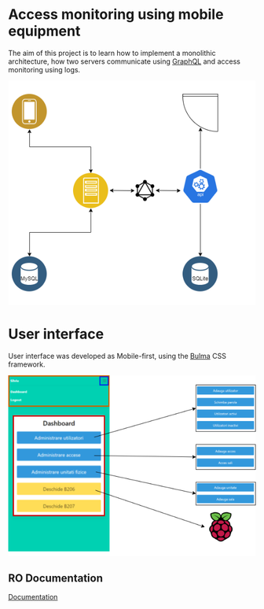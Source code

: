 
# Access monitoring using mobile equipment

The aim of this project is to learn how to implement a monolithic architecture, how two servers communicate using [GraphQL](https://graphql.org/) and access monitoring using logs.

![alt text](https://github.com/YeLLoLS/access-monitoring-using-mobile-equipment/blob/main/images/diagramaUML.png?raw=true)

# User interface

User interface was developed as Mobile-first, using the [Bulma](https://bulma.io/) CSS framework.

![alt text](https://github.com/YeLLoLS/access-monitoring-using-mobile-equipment/blob/main/images/panel.png?raw=true)

## RO Documentation

[Documentation](https://drive.google.com/file/d/1Jy0WsFsoXon9YRrdsRQbaLXj7G9VjUP-/view?usp=sharing)
